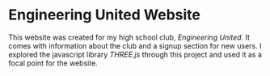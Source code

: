  # Engineering United Website #

 This website was created for my high school club, *Engineering United*. It comes with information about the club and a signup section for new users. I explored the javascript library *THREE.js* through this project and used it as a focal point for the website. 
